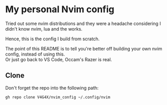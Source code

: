 # My personal Nvim config

Tried out some nvim distributions and they were a headache considering I didn't know nvim, lua and the works.

Hence, this is the config I build from scratch.

The point of this README is to tell you're better off building your own nvim config, instead of using this.  
Or just go back to VS Code, Occam's Razer is real.

## Clone

Don't forget the repo into the following path:

```sh
gh repo clone V4G4X/nvim_config ~/.config/nvim
```
